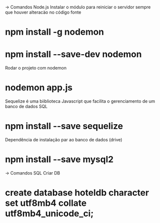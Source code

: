 -> Comandos Node.js
Instalar o módulo para reiniciar o servidor sempre que houver alteracäo no código fonte
# npm install -g nodemon
# npm install --save-dev nodemon

Rodar o projeto com nodemon
# nodemon app.js

Sequelize é uma biiblioteca Javascript que facilita o gerenciamento de um banco de dados SQL
# npm install --save sequelize

Dependência de instalação par ao banco de dados (drive)
# npm install --save mysql2

-> Comandos SQL
Criar DB
# create database hoteldb character set utf8mb4 collate utf8mb4_unicode_ci;